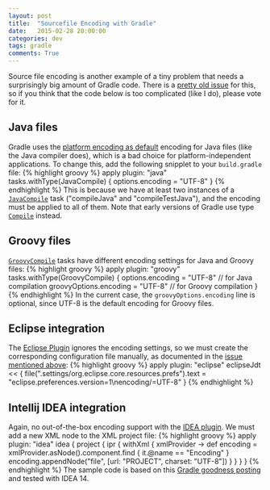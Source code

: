 ```yaml
---
layout: post
title:  "Sourcefile Encoding with Gradle"
date:   2015-02-28 20:00:00
categories: dev
tags: gradle
comments: True
---
```

Source file encoding is another example of a tiny problem that needs a surprisingly big amount of Gradle code.
There is a [pretty old issue](https://issues.gradle.org/browse/GRADLE-1010) for this, so if you think that the code below is too complicated (like I do), please vote for it.

## Java files

Gradle uses the [platform encoding as default](http://gradle.org/docs/current/dsl/org.gradle.api.tasks.compile.CompileOptions.html#org.gradle.api.tasks.compile.CompileOptions:encoding) encoding for Java files (like the Java compiler does), which is a bad choice for platform-independent applications. To change this, add the following snipplet to your `build.gradle` file:
{% highlight groovy %}
apply plugin: "java"
tasks.withType(JavaCompile) {
  options.encoding = "UTF-8"
}
{% endhighlight %}
This is because we have at least two instances of a [`JavaCompile`](http://gradle.org/docs/current/javadoc/org/gradle/api/tasks/compile/JavaCompile.html) task ("compileJava" and "compileTestJava"), and the encoding must be applied to all of them.
Note that early versions of Gradle use type [`Compile`](https://gradle.org/docs/1.1/javadoc/org/gradle/api/tasks/compile/Compile.html) instead.

## Groovy files

[`GroovyCompile`](http://gradle.org/docs/current/javadoc/org/gradle/api/tasks/compile/GroovyCompile.html) tasks have different encoding settings for Java and Groovy files:
{% highlight groovy %}
apply plugin: "groovy"
tasks.withType(GroovyCompile) {
  options.encoding = "UTF-8" // for Java compilation
  groovyOptions.encoding = "UTF-8" // for Groovy compilation
}
{% endhighlight %}
In the current case, the `groovyOptions.encoding` line is optional, since UTF-8 is the default encoding for Groovy files.

## Eclipse integration

The [Eclipse Plugin](http://gradle.org/docs/current/userguide/eclipse_plugin.html) ignores the encoding settings, so we must create the corresponding configuration file manually, as documented in the [issue mentioned above](https://issues.gradle.org/browse/GRADLE-1010?focusedCommentId=15225&page=com.atlassian.jira.plugin.system.issuetabpanels:comment-tabpanel#comment-15225):
{% highlight groovy %}
apply plugin: "eclipse"
eclipseJdt << {
  file(".settings/org.eclipse.core.resources.prefs").text
      = "eclipse.preferences.version=1\nencoding/<project>=UTF-8"
}
{% endhighlight %}

## Intellij IDEA integration

Again, no out-of-the-box encoding support with the [IDEA plugin](http://gradle.org/docs/current/userguide/idea_plugin.html). We must add a new XML node to the XML project file:
{% highlight groovy %}
apply plugin: "idea"
idea {
  project {
    ipr {
      withXml { xmlProvider ->
        def encoding = xmlProvider.asNode().component.find { it.@name == "Encoding" }
        encoding.appendNode("file", [url: "PROJECT", charset: "UTF-8"])
      }
    }
  }
}
{% endhighlight %}
The sample code is based on this [Gradle goodness posting](http://mrhaki.blogspot.co.at/2012/09/gradle-goodness-customize-idea-project.html) and tested with IDEA 14.
